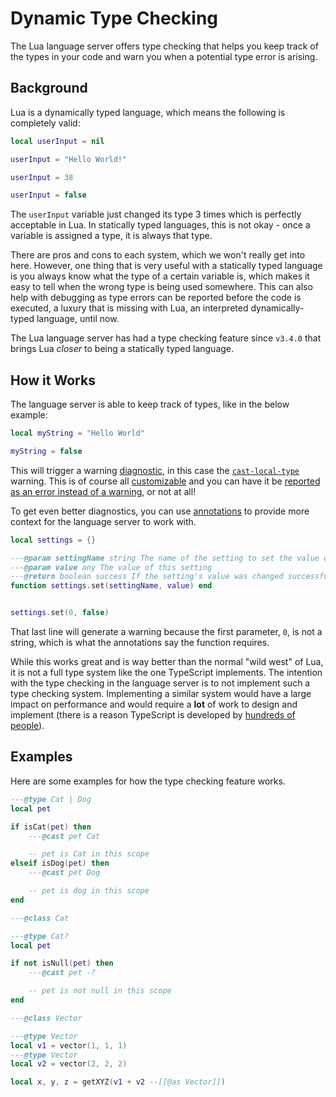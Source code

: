 # Dynamic Type Checking
The Lua language server offers type checking that helps you keep track of the types in your code and warn you when a potential type error is arising.

## Background
Lua is a dynamically typed language, which means the following is completely valid:

```lua
local userInput = nil

userInput = "Hello World!"

userInput = 38

userInput = false
```

The `userInput` variable just changed its type 3 times which is perfectly acceptable in Lua. In statically typed languages, this is not okay - once a variable is assigned a type, it is always that type.

There are pros and cons to each system, which we won't really get into here. However, one thing that is very useful with a statically typed language is you always know what the type of a certain variable is, which makes it easy to tell when the wrong type is being used somewhere. This can also help with debugging as type errors can be reported before the code is executed, a luxury that is missing with Lua, an interpreted dynamically-typed language, until now.

The Lua language server has had a type checking feature since `v3.4.0` that brings Lua *closer* to being a statically typed language.

## How it Works
The language server is able to keep track of types, like in the below example:

```lua
local myString = "Hello World"

myString = false
```

This will trigger a warning [diagnostic](https://github.com/sumneko/lua-language-server/wiki/Diagnostics), in this case the [`cast-local-type`](https://github.com/sumneko/lua-language-server/wiki/Diagnostics#cast-local-type) warning. This is of course all [customizable](https://github.com/sumneko/lua-language-server/wiki/Settings) and you can have it be [reported as an error instead of a warning](https://github.com/sumneko/lua-language-server/wiki/Settings#neededfilestatus), or not at all!

To get even better diagnostics, you can use [annotations](https://github.com/sumneko/lua-language-server/wiki/Annotations) to provide more context for the language server to work with.

```lua
local settings = {}

---@param settingName string The name of the setting to set the value of
---@param value any The value of this setting
---@return boolean success If the setting's value was changed successfully
function settings.set(settingName, value) end


settings.set(0, false)
```

That last line will generate a warning because the first parameter, `0`, is not a string, which is what the annotations say the function requires.

While this works great and is way better than the normal "wild west" of Lua, it is not a full type system like the one TypeScript implements. The intention with the type checking in the language server is to not implement such a type checking system. Implementing a similar system would have a large impact on performance and would require a **lot** of work to design and implement (there is a reason TypeScript is developed by [hundreds of people](https://github.com/microsoft/TypeScript/graphs/contributors)).

## Examples
Here are some examples for how the type checking feature works.

```lua
---@type Cat | Dog
local pet

if isCat(pet) then
    ---@cast pet Cat

    -- pet is Cat in this scope
elseif isDog(pet) then
    ---@cast pet Dog

    -- pet is dog in this scope
end
```

```lua
---@class Cat

---@type Cat?
local pet

if not isNull(pet) then
    ---@cast pet -?

    -- pet is not null in this scope
end
```

```lua
---@class Vector

---@type Vector
local v1 = vector(1, 1, 1)
---@type Vector
local v2 = vector(2, 2, 2)

local x, y, z = getXYZ(v1 + v2 --[[@as Vector]])
```

